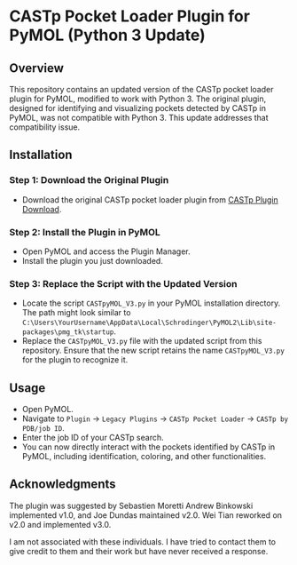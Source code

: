 # CASTp Pocket Loader Plugin for PyMOL (Python 3 Update)

## Overview

This repository contains an updated version of the CASTp pocket loader plugin for PyMOL, modified to work with Python 3. The original plugin, designed for identifying and visualizing pockets detected by CASTp in PyMOL, was not compatible with Python 3. This update addresses that compatibility issue.

## Installation

### Step 1: Download the Original Plugin

- Download the original CASTp pocket loader plugin from [CASTp Plugin Download](http://sts.bioe.uic.edu/castp/plugin.html).

### Step 2: Install the Plugin in PyMOL

- Open PyMOL and access the Plugin Manager.
- Install the plugin you just downloaded.

### Step 3: Replace the Script with the Updated Version

- Locate the script `CASTpyMOL_V3.py` in your PyMOL installation directory. The path might look similar to `C:\Users\YourUsername\AppData\Local\Schrodinger\PyMOL2\Lib\site-packages\pmg_tk\startup`.
- Replace the `CASTpyMOL_V3.py` file with the updated script from this repository. Ensure that the new script retains the name `CASTpyMOL_V3.py` for the plugin to recognize it.

## Usage

- Open PyMOL.
- Navigate to `Plugin` -> `Legacy Plugins` -> `CASTp Pocket Loader` -> `CASTp by PDB/job ID`.
- Enter the job ID of your CASTp search.
- You can now directly interact with the pockets identified by CASTp in PyMOL, including identification, coloring, and other functionalities.

## Acknowledgments

The plugin was suggested by Sebastien Moretti
Andrew Binkowski implemented v1.0,
and Joe Dundas maintained v2.0.
Wei Tian reworked on v2.0 and implemented v3.0.

I am not associated with these individuals. I have tried to contact them to give credit to them and their work but have never received a response. 
